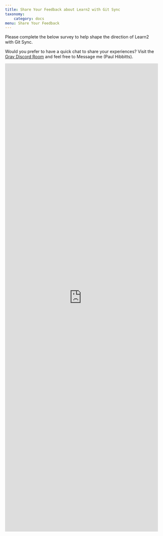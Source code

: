 ```yaml
---
title: Share Your Feedback about Learn2 with Git Sync
taxonomy:
    category: docs
menu: Share Your Feedback
---
```


Please complete the below survey to help shape the direction of Learn2 with Git Sync.  

Would you prefer to have a quick chat to share your experiences? Visit the [Grav Discord Room](https://discord.gg/NS6Y3K2) and feel free to Message me (Paul Hibbitts).

<iframe src="https://docs.google.com/forms/d/e/1FAIpQLSdOAQL_4m56zIvmTQMszTtS6U3pVQ0nZlaxnZfPspEy-i6eOg/viewform?embedded=true" width="100%" height="1540" frameborder="0" marginheight="0" marginwidth="0">Loading...</iframe>
